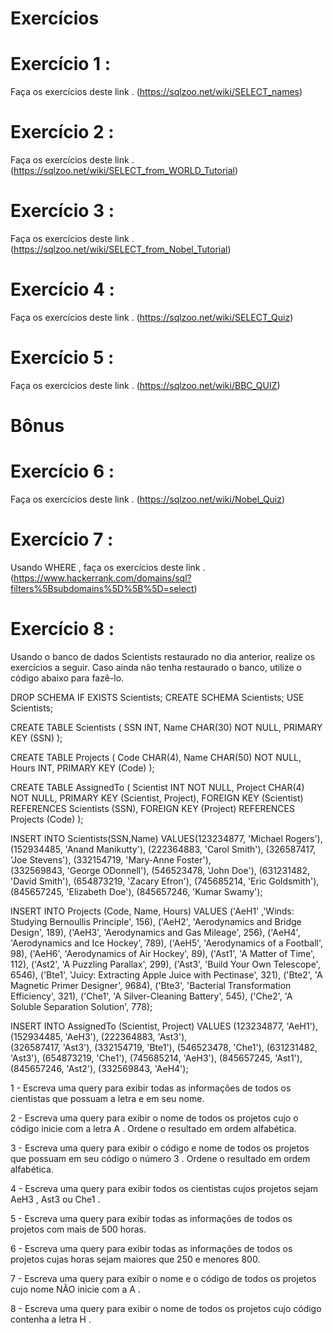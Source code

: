 # Exercícios
# Exercício 1 : 
Faça os exercícios deste link .
(https://sqlzoo.net/wiki/SELECT_names)

# Exercício 2 : 
Faça os exercícios deste link .
(https://sqlzoo.net/wiki/SELECT_from_WORLD_Tutorial)

# Exercício 3 : 
Faça os exercícios deste link .
(https://sqlzoo.net/wiki/SELECT_from_Nobel_Tutorial)

# Exercício 4 : 
Faça os exercícios deste link .
(https://sqlzoo.net/wiki/SELECT_Quiz)

# Exercício 5 : 
Faça os exercícios deste link .
(https://sqlzoo.net/wiki/BBC_QUIZ)



# Bônus
# Exercício 6 : 
Faça os exercícios deste link .
(https://sqlzoo.net/wiki/Nobel_Quiz)

# Exercício 7 : 
Usando WHERE , faça os exercícios deste link .
(https://www.hackerrank.com/domains/sql?filters%5Bsubdomains%5D%5B%5D=select)

# Exercício 8 : 
Usando o banco de dados Scientists restaurado no dia anterior, realize os exercícios a seguir. Caso ainda não tenha restaurado o banco, utilize o código abaixo para fazê-lo.

DROP SCHEMA IF EXISTS Scientists;
CREATE SCHEMA Scientists;
USE Scientists;

CREATE TABLE Scientists (
  SSN INT,
  Name CHAR(30) NOT NULL,
  PRIMARY KEY (SSN)
);

CREATE TABLE Projects (
  Code CHAR(4),
  Name CHAR(50) NOT NULL,
  Hours INT,
  PRIMARY KEY (Code)
);

CREATE TABLE AssignedTo (
  Scientist INT NOT NULL,
  Project CHAR(4) NOT NULL,
  PRIMARY KEY (Scientist, Project),
  FOREIGN KEY (Scientist) REFERENCES Scientists (SSN),
  FOREIGN KEY (Project) REFERENCES Projects (Code)
);

INSERT INTO Scientists(SSN,Name) 
  VALUES(123234877, 'Michael Rogers'),
    (152934485, 'Anand Manikutty'),
    (222364883, 'Carol Smith'),
    (326587417, 'Joe Stevens'),
    (332154719, 'Mary-Anne Foster'),    
    (332569843, 'George ODonnell'),
    (546523478, 'John Doe'),
    (631231482, 'David Smith'),
    (654873219, 'Zacary Efron'),
    (745685214, 'Eric Goldsmith'),
    (845657245, 'Elizabeth Doe'),
    (845657246, 'Kumar Swamy');

 INSERT INTO Projects (Code, Name, Hours)
  VALUES ('AeH1' ,'Winds: Studying Bernoullis Principle', 156),
    ('AeH2', 'Aerodynamics and Bridge Design', 189),
    ('AeH3', 'Aerodynamics and Gas Mileage', 256),
    ('AeH4', 'Aerodynamics and Ice Hockey', 789),
    ('AeH5', 'Aerodynamics of a Football', 98),
    ('AeH6', 'Aerodynamics of Air Hockey', 89),
    ('Ast1', 'A Matter of Time', 112),
    ('Ast2', 'A Puzzling Parallax', 299),
    ('Ast3', 'Build Your Own Telescope', 6546),
    ('Bte1', 'Juicy: Extracting Apple Juice with Pectinase', 321),
    ('Bte2', 'A Magnetic Primer Designer', 9684),
    ('Bte3', 'Bacterial Transformation Efficiency', 321),
    ('Che1', 'A Silver-Cleaning Battery', 545),
    ('Che2', 'A Soluble Separation Solution', 778);

 INSERT INTO AssignedTo (Scientist, Project)
  VALUES (123234877, 'AeH1'),
    (152934485, 'AeH3'),
    (222364883, 'Ast3'),       
    (326587417, 'Ast3'),
    (332154719, 'Bte1'),
    (546523478, 'Che1'),
    (631231482, 'Ast3'),
    (654873219, 'Che1'),
    (745685214, 'AeH3'),
    (845657245, 'Ast1'),
    (845657246, 'Ast2'),
    (332569843, 'AeH4');

1 - Escreva uma query para exibir todas as informações de todos os cientistas que possuam a letra e em seu nome.

2 - Escreva uma query para exibir o nome de todos os projetos cujo o código inicie com a letra A . Ordene o resultado em ordem alfabética.

3 - Escreva uma query para exibir o código e nome de todos os projetos que possuam em seu código o número 3 . Ordene o resultado em ordem alfabética.

4 - Escreva uma query para exibir todos os cientistas cujos projetos sejam AeH3 , Ast3 ou Che1 .

5 - Escreva uma query para exibir todas as informações de todos os projetos com mais de 500 horas.

6 - Escreva uma query para exibir todas as informações de todos os projetos cujas horas sejam maiores que 250 e menores 800.

7 - Escreva uma query para exibir o nome e o código de todos os projetos cujo nome NÃO inicie com a A .

8 - Escreva uma query para exibir o nome de todos os projetos cujo código contenha a letra H .
